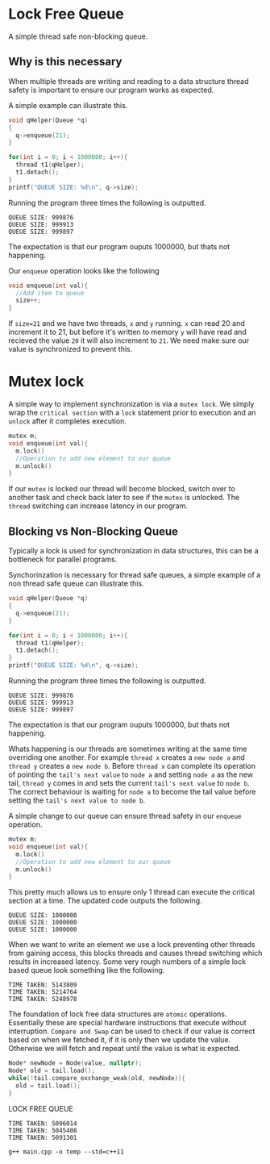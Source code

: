 # Lock Free Queue

A simple thread safe non-blocking queue.

## Why is this necessary
When multiple threads are writing and reading to a data structure thread safety is important to ensure our program works as expected.

A simple example can illustrate this.
```c++
void qHelper(Queue *q)
{
  q->enqueue(21);
}

for(int i = 0; i < 1000000; i++){
  thread t1(qHelper);
  t1.detach();
}
printf("QUEUE SIZE: %d\n", q->size);
```

Running the program three times the following is outputted.

```
QUEUE SIZE: 999876
QUEUE SIZE: 999913
QUEUE SIZE: 999897
```

The expectation is that our program ouputs 1000000, but thats not happening.

Our `enqueue` operation looks like the following
```c++
void enqueue(int val){
  //Add item to queue
  size++;
}
```

If `size=21` and we have two threads, `x` and `y` running. `x` can read 20 and increment it to 21, but before it's written to memory `y` will have read and recieved the value `20` it will also increment to `21`. We need make sure our value is synchronized to prevent this.

# Mutex lock 
A simple way to implement synchronization is via a `mutex lock`. We simply wrap the `critical section` with a `lock` statement prior to execution and an `unlock` after it completes execution.
```c++
mutex m;
void enqueue(int val){
  m.lock()
  //Operation to add new element to our queue
  m.unlock()
}
```
If our `mutex` is locked our thread will become blocked, switch over to another task and check back later to see if the `mutex` is unlocked. The `thread` switching can increase latency in our program.
## Blocking vs Non-Blocking Queue
Typically a lock is used for synchronization in data structures, this can be a bottleneck for parallel programs.

Synchorinzation is necessary for thread safe queues, a simple example of a non thread safe queue can illustrate this.

```c++
void qHelper(Queue *q)
{
  q->enqueue(21);
}

for(int i = 0; i < 1000000; i++){
  thread t1(qHelper);
  t1.detach();
}
printf("QUEUE SIZE: %d\n", q->size);
```

Running the program three times the following is outputted.

```
QUEUE SIZE: 999876
QUEUE SIZE: 999913
QUEUE SIZE: 999897
```

The expectation is that our program ouputs 1000000, but thats not happening.

Whats happening is our threads are sometimes writing at the same time overriding one another. For example `thread x` creates a `new node a` and `thread y` creates a `new node b`. Before `thread x` can complete its operation of pointing the `tail's next value` to `node a` and setting `node a` as the new tail, `thread y` comes in and sets the current `tail's next value` to `node b`. The correct behaviour is waiting for `node a` to become the tail value before setting the `tail's next value to node b`.

A simple change to our queue can ensure thread safety in our `enqueue` operation.

```c++
mutex m;
void enqueue(int val){
  m.lock()
  //Operation to add new element to our queue
  m.unlock()
}
```
This pretty much allows us to ensure only 1 thread can execute the critical section at a time. The updated code outputs the following.
```
QUEUE SIZE: 1000000
QUEUE SIZE: 1000000
QUEUE SIZE: 1000000
```


When we want to write an element we use a lock preventing other threads from gaining access, this blocks threads and causes thread switching which results in increased latency.
Some very rough numbers of a simple lock based queue look something like the following.
```
TIME TAKEN: 5143809
TIME TAKEN: 5214764
TIME TAKEN: 5248978
```

The foundation of lock free data structures are `atomic` operations. Essentially these are special hardware instructions that execute without interruption. `Compare and Swap` can be used to check if our value is correct based on when we fetched it, if it is only then we update the value. Otherwise we will fetch and repeat until the value is what is expected.

```c++
Node* newNode = Node(value, nullptr);
Node* old = tail.load();
while(!tail.compare_exchange_weak(old, newNode)){
  old = tail.load();
}
```

LOCK FREE QUEUE
```
TIME TAKEN: 5096014
TIME TAKEN: 5045408
TIME TAKEN: 5091301
```

`g++ main.cpp -o temp --std=c++11`
